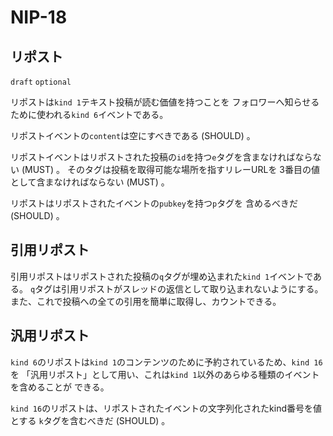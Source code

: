 NIP-18
======

リポスト
-------

`draft` `optional`

リポストは`kind 1`テキスト投稿が読む価値を持つことを
フォロワーへ知らせるために使われる`kind 6`イベントである。

リポストイベントの`content`は空にすべきである (SHOULD) 。

リポストイベントはリポストされた投稿の`id`を持つ`e`タグを含まなければならない (MUST) 。
そのタグは投稿を取得可能な場所を指すリレーURLを
3番目の値として含まなければならない (MUST) 。

リポストはリポストされたイベントの`pubkey`を持つ`p`タグを
含めるべきだ (SHOULD) 。

## 引用リポスト

引用リポストはリポストされた投稿の`q`タグが埋め込まれた`kind 1`イベントである。
`q`タグは引用リポストがスレッドの返信として取り込まれないようにする。
また、これで投稿への全ての引用を簡単に取得し、カウントできる。

## 汎用リポスト

`kind 6`のリポストは`kind 1`のコンテンツのために予約されているため、`kind 16`を
「汎用リポスト」として用い、これは`kind 1`以外のあらゆる種類のイベントを含めることが
できる。

`kind 16`のリポストは、リポストされたイベントの文字列化されたkind番号を値とする
`k`タグを含むべきだ (SHOULD) 。
